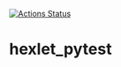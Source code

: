 [![Actions Status](https://github.com/StanislavSol/hexlet_pytest/actions/workflows/run_pytest.yml/badge.svg)](https://github.com/StanislavSol/hexlet_pytest/actions)

# hexlet_pytest
